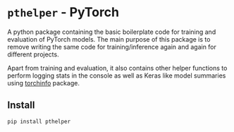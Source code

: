 # `pthelper` - PyTorch
A python package containing the basic boilerplate code for training and evaluation of PyTorch models. The main purpose of this package is to remove writing the same code for training/inference again and again for different projects. 

Apart from training and evaluation, it also contains other helper functions to perform logging stats in the console as well as Keras like model summaries using [torchinfo](https://github.com/TylerYep/torchinfo) package.

## Install
```pip install pthelper```